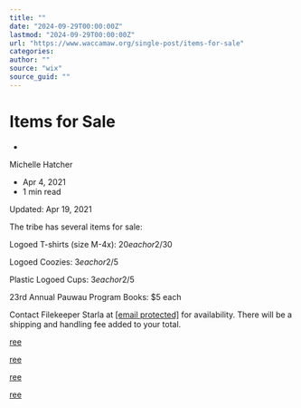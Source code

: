 ```yaml
---
title: ""
date: "2024-09-29T00:00:00Z"
lastmod: "2024-09-29T00:00:00Z"
url: "https://www.waccamaw.org/single-post/items-for-sale"
categories:
author: ""
source: "wix"
source_guid: ""
---
```


# Items for Sale

-

Michelle Hatcher
- Apr 4, 2021
- 1 min read

Updated: Apr 19, 2021

The tribe has several items for sale:

Logoed T-shirts (size M-4x): $20 each or 2/$30

Logoed Coozies: $3 each or 2/$5

Plastic Logoed Cups: $3 each or 2/$5

23rd Annual Pauwau Program Books: $5 each

Contact Filekeeper Starla at [[email protected]](/cdn-cgi/l/email-protection#a7f4d3c6d5cbc6c3c2c29196e7c0cac6cecb89c4c8ca) for availability. There will be a shipping and handling fee added to your total.

[ree](https://static.wixstatic.com/media/98a108_8ec17869ab0041e9995c082cf55d427f~mv2.jpeg/v1/fill/w_147,h_122,al_c,q_80,usm_0.66_1.00_0.01,blur_2,enc_avif,quality_auto/98a108_8ec17869ab0041e9995c082cf55d427f~mv2.jpeg)

[ree](https://static.wixstatic.com/media/98a108_e5512e72b11b4dfdb138dac5312d7a92~mv2.jpeg/v1/fill/w_147,h_261,al_c,q_80,usm_0.66_1.00_0.01,blur_2,enc_avif,quality_auto/98a108_e5512e72b11b4dfdb138dac5312d7a92~mv2.jpeg)

[ree](https://static.wixstatic.com/media/98a108_92c9328569fd4cf7aa17093d7df15004~mv2.jpg/v1/fill/w_147,h_122,al_c,q_80,usm_0.66_1.00_0.01,blur_2,enc_avif,quality_auto/98a108_92c9328569fd4cf7aa17093d7df15004~mv2.jpg)

[ree](https://static.wixstatic.com/media/98a108_4dbb206bbf0f4cfbaec4ccd357ee96a8~mv2.jpeg/v1/fill/w_147,h_122,al_c,q_80,usm_0.66_1.00_0.01,blur_2,enc_avif,quality_auto/98a108_4dbb206bbf0f4cfbaec4ccd357ee96a8~mv2.jpeg)


